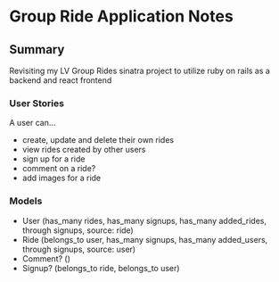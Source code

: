 # Group Ride Application Notes
## Summary
Revisiting my LV Group Rides sinatra project to utilize ruby on rails as a backend and react frontend 

### User Stories
A user can...
- create, update and delete their own rides
- view rides created by other users
- sign up for a ride 
- comment on a ride?
- add images for a ride

### Models 
- User (has_many rides, has_many signups, has_many added_rides, through signups, source: ride)
- Ride (belongs_to user, has_many signups, has_many added_users, through signups, source: user)
- Comment? ()
- Signup? (belongs_to ride, belongs_to user)

